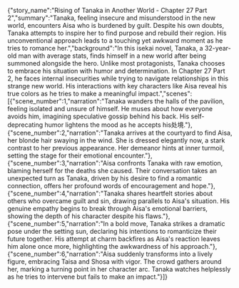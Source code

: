 {"story_name":"Rising of Tanaka in Another World - Chapter 27 Part 2","summary":"Tanaka, feeling insecure and misunderstood in the new world, encounters Aisa who is burdened by guilt. Despite his own doubts, Tanaka attempts to inspire her to find purpose and rebuild their region. His unconventional approach leads to a touching yet awkward moment as he tries to romance her.","background":"In this isekai novel, Tanaka, a 32-year-old man with average stats, finds himself in a new world after being summoned alongside the hero. Unlike most protagonists, Tanaka chooses to embrace his situation with humor and determination. In Chapter 27 Part 2, he faces internal insecurities while trying to navigate relationships in this strange new world. His interactions with key characters like Aisa reveal his true colors as he tries to make a meaningful impact.","scenes":[{"scene_number":1,"narration":"Tanaka wanders the halls of the pavilion, feeling isolated and unsure of himself. He muses about how everyone avoids him, imagining speculative gossip behind his back. His self-deprecating humor lightens the mood as he accepts his处境."},{"scene_number":2,"narration":"Tanaka arrives at the courtyard to find Aisa, her blonde hair swaying in the wind. She is dressed elegantly now, a stark contrast to her previous appearance. Her demeanor hints at inner turmoil, setting the stage for their emotional encounter."},{"scene_number":3,"narration":"Aisa confronts Tanaka with raw emotion, blaming herself for the deaths she caused. Their conversation takes an unexpected turn as Tanaka, driven by his desire to find a romantic connection, offers her profound words of encouragement and hope."},{"scene_number":4,"narration":"Tanaka shares heartfelt stories about others who overcame guilt and sin, drawing parallels to Aisa's situation. His genuine empathy begins to break through Aisa's emotional barriers, showing the depth of his character despite his flaws."},{"scene_number":5,"narration":"In a bold move, Tanaka strikes a dramatic pose under the setting sun, declaring his intentions to romanticize their future together. His attempt at charm backfires as Aisa's reaction leaves him alone once more, highlighting the awkwardness of his approach."},{"scene_number":6,"narration":"Aisa suddenly transforms into a lively figure, embracing Taisa and Shosa with vigor. The crowd gathers around her, marking a turning point in her character arc. Tanaka watches helplessly as he tries to intervene but fails to make an impact."}]}